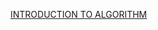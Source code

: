 
[INTRODUCTION TO ALGORITHM](https://www.amazon.co.jp/Introduction-Algorithms-Thomas-H-Cormen/dp/8120340078/ref=sr_1_2?__mk_ja_JP=%E3%82%AB%E3%82%BF%E3%82%AB%E3%83%8A&crid=7ACET2OORL1K&keywords=introduction+to+algorithms&qid=1578578701&sprefix=introduction+to+al%2Caps%2C271&sr=8-2)
